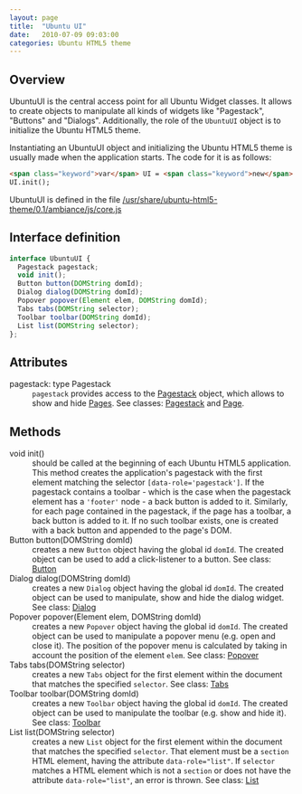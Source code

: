 ```yaml
---
layout: page
title:  "Ubuntu UI"
date:   2010-07-09 09:03:00
categories: Ubuntu HTML5 theme
---
```

<h2>Overview</h2>
UbuntuUI is the central access point for all Ubuntu Widget classes. It allows to create objects to manipulate all kinds of widgets like "Pagestack", "Buttons" and "Dialogs". Additionally, the role of the <code>UbuntuUI</code> object is to initialize the Ubuntu HTML5 theme. 

Instantiating an UbuntuUI object and initializing the Ubuntu HTML5 theme is usually made when the application starts. The code for it is as follows:


```html
<span class="keyword">var</span> UI = <span class="keyword">new</span> UbuntuUI(); <br>
UI.init();
```

UbuntuUI is defined in the file <a href="file:///usr/share/ubuntu-html5-theme/0.1/ambiance/js/core.js">/usr/share/ubuntu-html5-theme/0.1/ambiance/js/core.js</a>

<h2>Interface definition</h2>

```javascript
interface UbuntuUI {
  Pagestack pagestack;
  void init();
  Button button(DOMString domId);
  Dialog dialog(DOMString domId);
  Popover popover(Element elem, DOMString domId);
  Tabs tabs(DOMString selector);
  Toolbar toolbar(DOMString domId);
  List list(DOMString selector);
};
```

<h2>Attributes</h2>
<dl>
<dt>pagestack: type Pagestack</dt>
<dd><code>pagestack</code> provides access to the <a href="http://daniel-beck.org/ubuntu-html5-theme/widgets/pagestack/">Pagestack</a> object, which allows to show and hide <a href="http://daniel-beck.org/ubuntu-html5-theme/widgets/page/">Pages</a>. See classes: <a href="http://daniel-beck.org/ubuntu-html5-theme/widgets/pagestack/">Pagestack</a> and <a href="http://daniel-beck.org/ubuntu-html5-theme/widgets/page/">Page</a>.</dd>
</dl>

<h2>Methods</h2>

<dl>
<dt>void init()</dt>
<dd>should be called at the beginning of each Ubuntu HTML5 application.
 This method creates the application's pagestack with the first element matching the selector <code>[data-role='pagestack']</code>. If the pagestack contains a toolbar - which is the case when the pagestack element has a <code>'footer'</code> node - a back button is added to it. Similarly, for each page contained in the pagestack, if the page has a toolbar, a back button is added to it. If no such toolbar exists, one is created with a back button and appended to the page's DOM.</dd>

<dt>Button button(DOMString domId)</dt>
<dd>creates a new <code>Button</code> object having the global id <code>domId</code>. The created object can be used to add a click-listener to a button. See class: <a href="http://daniel-beck.org/ubuntu-html5-theme/widgets/button/">Button</a></dd>

<dt>Dialog dialog(DOMString domId)</dt>
<dd>creates a new <code>Dialog</code> object having the global id <code>domId</code>. The created object can be used to manipulate, show and hide the dialog widget. See class: <a href="http://daniel-beck.org/ubuntu-html5-theme/widgets/dialog/">Dialog</a></dd>

<dt>Popover popover(Element elem, DOMString domId)</dt>
<dd>creates a new <code>Popover</code> object having the global id <code>domId</code>. The created object can be used to manipulate a popover menu (e.g. open and close it). The position of the popover menu is calculated by taking in account the position of the element <code>elem</code>. See class: <a href="http://daniel-beck.org/ubuntu-html5-theme/widgets/popover/">Popover</a> </dd>

<dt>Tabs tabs(DOMString selector)</dt>
<dd>creates a new <code>Tabs</code> object for the first element within the document that matches the specified <code>selector</code>. See class: <a href="http://daniel-beck.org/ubuntu-html5-theme/widgets/tabs/">Tabs</a> </dd>

<dt>Toolbar toolbar(DOMString domId)</dt>
<dd>creates a new <code>Toolbar</code> object having the global id <code>domId</code>. The created object can be used to manipulate the toolbar (e.g. show and hide it). See class: <a href="http://daniel-beck.org/ubuntu-html5-theme/widgets/toolbar/">Toolbar</a> </dd>

<dt>List list(DOMString selector)</dt>
<dd>creates a new <code>List</code> object for the first element within the document that matches the specified <code>selector</code>. That element must be a <code>section</code> HTML element, having the attribute <code>data-role="list"</code>. If <code>selector</code> matches a HTML element which is not a <code>section</code> or does not have the attribute <code>data-role="list"</code>, an error is thrown. See class: <a href="http://daniel-beck.org/ubuntu-html5-theme/widgets/lists/">List</a> </dd>
</dl>

